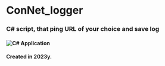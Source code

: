 # ConNet_logger
### C# script, that ping URL of your choice and save log
#### ![C#](https://img.shields.io/badge/c%23-%23239120.svg?style=for-the-badge&logo=csharp&logoColor=white) Application 
#### Created in 2023y.
